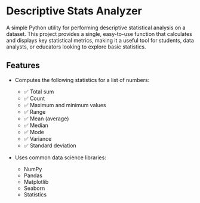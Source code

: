 # Descriptive Stats Analyzer

A simple Python utility for performing descriptive statistical analysis on a dataset. This project provides a single, easy-to-use function that calculates and displays key statistical metrics, making it a useful tool for students, data analysts, or educators looking to explore basic statistics.

## Features

- Computes the following statistics for a list of numbers:
  - ✅ Total sum
  - ✅ Count
  - ✅ Maximum and minimum values
  - ✅ Range
  - ✅ Mean (average)
  - ✅ Median
  - ✅ Mode
  - ✅ Variance
  - ✅ Standard deviation

- Uses common data science libraries:
  - NumPy
  - Pandas
  - Matplotlib
  - Seaborn
  - Statistics
